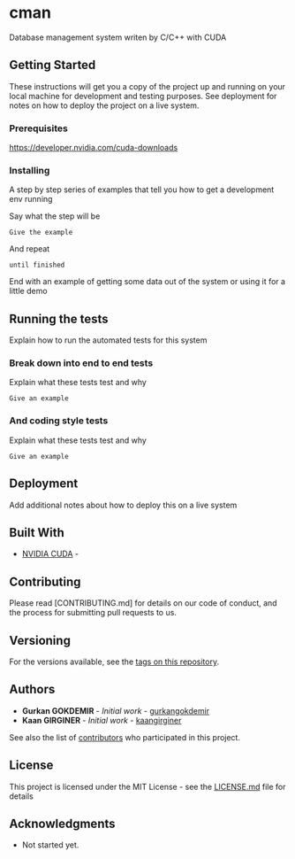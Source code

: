 # cman
Database management system writen by C/C++ with CUDA
## Getting Started

These instructions will get you a copy of the project up and running on your local machine for development and testing purposes. See deployment for notes on how to deploy the project on a live system.

### Prerequisites

https://developer.nvidia.com/cuda-downloads

### Installing

A step by step series of examples that tell you how to get a development env running

Say what the step will be

```
Give the example
```

And repeat

```
until finished
```

End with an example of getting some data out of the system or using it for a little demo

## Running the tests

Explain how to run the automated tests for this system

### Break down into end to end tests

Explain what these tests test and why

```
Give an example
```

### And coding style tests

Explain what these tests test and why

```
Give an example
```

## Deployment

Add additional notes about how to deploy this on a live system

## Built With

* [NVIDIA CUDA](https://developer.nvidia.com/cuda-downloads) - 

## Contributing

Please read [CONTRIBUTING.md] for details on our code of conduct, and the process for submitting pull requests to us.

## Versioning

For the versions available, see the [tags on this repository](https://github.com/gurkangokdemir/cman/tags). 

## Authors

* **Gurkan GOKDEMIR** - *Initial work* - [gurkangokdemir](https://github.com/gurkangokdemir)
* **Kaan GIRGINER** - *Initial work* - [kaangirginer](https://github.com/regainingark)

See also the list of [contributors](https://github.com/gurkangokdemir/cman/contributors) who participated in this project.

## License

This project is licensed under the MIT License - see the [LICENSE.md](LICENSE.md) file for details

## Acknowledgments

* Not started yet.

